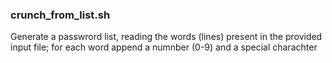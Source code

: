 ### crunch_from_list.sh
Generate a passwrord list, reading the words (lines) present in the provided input file; for each word append a numnber (0-9) and a special charachter

